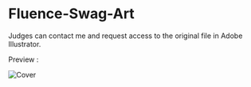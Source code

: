 # Fluence-Swag-Art


Judges can contact me and request access to the original file in Adobe Illustrator.


Preview :



![Cover](https://user-images.githubusercontent.com/101134545/157322602-984f8e32-cd66-4f97-9b50-4ed065b46839.jpg)
